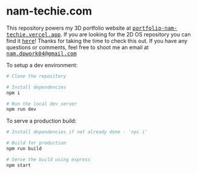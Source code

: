 # nam-techie.com

This repository powers my 3D portfolio website at <a href="https://portfolio-nam-techie.vercel.app/"><samp>portfolio-nam-techie.vercel.app</samp></a>. If you are looking for the 2D OS repository you can find it <a href="https://github.com/nam-techie/portfolio-inner-site"><samp>here</samp></a>! Thanks for taking the time to check this out. If you have any questions or comments, feel free to shoot me an email at <samp><a href="mailto:nam.dpwork04@gmail.com">nam.dpwork04@gmail.com</a></samp>
<br>

To setup a dev environment:

```bash
# Clone the repository

# Install dependencies 
npm i

# Run the local dev server
npm run dev
```

To serve a production build:

```bash
# Install dependencies if not already done - 'npi i'

# Build for production
npm run build

# Serve the build using express
npm start
```
